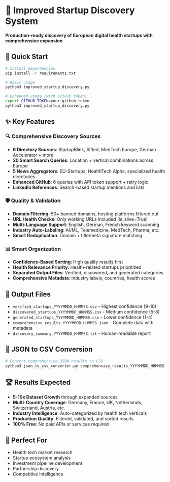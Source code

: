 # 🚀 Improved Startup Discovery System

**Production-ready discovery of European digital health startups with comprehensive expansion**

## 🎯 Quick Start

```bash
# Install dependencies
pip install -r requirements.txt

# Basic usage
python3 improved_startup_discovery.py

# Enhanced usage (with GitHub token)
export GITHUB_TOKEN=your_github_token
python3 improved_startup_discovery.py
```

## ✨ Key Features

### 🔍 **Comprehensive Discovery Sources**
- **6 Directory Sources**: StartupBlink, Sifted, MedTech Europe, German Accelerator + more
- **20 Smart Search Queries**: Location + vertical combinations across Europe
- **5 News Aggregators**: EU-Startups, HealthTech Alpha, specialized health directories
- **Enhanced GitHub**: 6 queries with API token support + retry logic
- **LinkedIn References**: Search-based startup mentions and lists

### 🛡️ **Quality & Validation**
- **Domain Filtering**: 50+ banned domains, hosting platforms filtered out
- **URL Health Checks**: Only working URLs included (is_alive=True)
- **Multi-Language Support**: English, German, French keyword scanning
- **Industry Auto-Labeling**: AI/ML, Telemedicine, MedTech, Pharma, etc.
- **Smart Deduplication**: Domain + title/meta signature matching

### 📊 **Smart Organization**
- **Confidence-Based Sorting**: High quality results first
- **Health Relevance Priority**: Health-related startups prioritized
- **Separated Output Files**: Verified, discovered, and generated categories
- **Comprehensive Metadata**: Industry labels, countries, health scores

## 📁 Output Files

- `verified_startups_YYYYMMDD_HHMMSS.csv` - Highest confidence (9-10)
- `discovered_startups_YYYYMMDD_HHMMSS.csv` - Medium confidence (5-8)
- `generated_startups_YYYYMMDD_HHMMSS.csv` - Lower confidence (1-4)
- `comprehensive_results_YYYYMMDD_HHMMSS.json` - Complete data with metadata
- `discovery_summary_YYYYMMDD_HHMMSS.txt` - Human-readable report

## 🔧 JSON to CSV Conversion

```bash
# Convert comprehensive JSON results to CSV
python3 json_to_csv_converter.py comprehensive_results_YYYYMMDD_HHMMSS.json
```

## 🏆 Results Expected

- **5-10x Dataset Growth** through expanded sources
- **Multi-Country Coverage**: Germany, France, UK, Netherlands, Switzerland, Austria, etc.
- **Industry Intelligence**: Auto-categorized by health tech verticals
- **Production Quality**: Filtered, validated, and sorted results
- **100% Free**: No paid APIs or services required

## 🎯 Perfect For

- Health tech market research
- Startup ecosystem analysis  
- Investment pipeline development
- Partnership discovery
- Competitive intelligence
